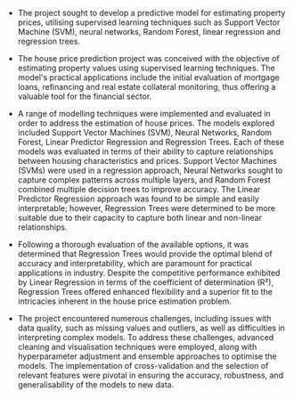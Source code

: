 - The project sought to develop a predictive model for estimating property prices, utilising supervised learning techniques such as Support Vector Machine (SVM), neural networks, Random Forest, linear regression and regression trees.

- The house price prediction project was conceived with the objective of estimating property values using supervised learning techniques. The model's practical applications include the initial evaluation of mortgage loans, refinancing and real estate collateral monitoring, thus offering a valuable tool for the financial sector.

- A range of modelling techniques were implemented and evaluated in order to address the estimation of house prices. The models explored included Support Vector Machines (SVM), Neural Networks, Random Forest, Linear Predictor Regression and Regression Trees. Each of these models was evaluated in terms of their ability to capture relationships between housing characteristics and prices. Support Vector Machines (SVMs) were used in a regression approach, Neural Networks sought to capture complex patterns across multiple layers, and Random Forest combined multiple decision trees to improve accuracy. The Linear Predictor Regression approach was found to be simple and easily interpretable; however, Regression Trees were determined to be more suitable due to their capacity to capture both linear and non-linear relationships.

- Following a thorough evaluation of the available options, it was determined that Regression Trees would provide the optimal blend of accuracy and interpretability, which are paramount for practical applications in industry. Despite the competitive performance exhibited by Linear Regression in terms of the coefficient of determination (R²), Regression Trees offered enhanced flexibility and a superior fit to the intricacies inherent in the house price estimation problem.

- The project encountered numerous challenges, including issues with data quality, such as missing values and outliers, as well as difficulties in interpreting complex models. To address these challenges, advanced cleaning and visualisation techniques were employed, along with hyperparameter adjustment and ensemble approaches to optimise the models. The implementation of cross-validation and the selection of relevant features were pivotal in ensuring the accuracy, robustness, and generalisability of the models to new data.
